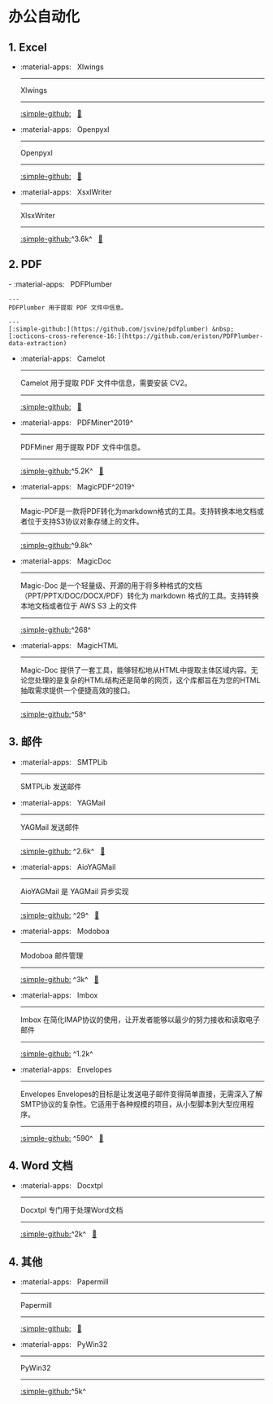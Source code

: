 # 办公自动化

## 1. Excel

<div class="grid cards" markdown>

- :material-apps: &nbsp; Xlwings

    ---
    Xlwings

    ---
    [:simple-github:](https://github.com/xlwings/xlwings) &nbsp;
    [:bookmark:](https://docs.xlwings.org/en/latest)

- :material-apps: &nbsp; Openpyxl

    ---
    Openpyxl

    ---
    [:simple-github:](https://github.com/theorchard/openpyxl) &nbsp;
    [:bookmark:](https://openpyxl.readthedocs.io)

- :material-apps: &nbsp; XsxlWriter

    ---
    XlsxWriter

    ---
    [:simple-github:](https://github.com/jmcnamara/XlsxWriter)^3.6k^ &nbsp;
    [:bookmark:](https://xlsxwriter.readthedocs.io)

</div>

## 2. PDF

<div class="grid cards" markdown>
- :material-apps: &nbsp; PDFPlumber

    ---
    PDFPlumber 用于提取 PDF 文件中信息。

    ---
    [:simple-github:](https://github.com/jsvine/pdfplumber) &nbsp;
    [:octicons-cross-reference-16:](https://github.com/eriston/PDFPlumber-data-extraction)

- :material-apps: &nbsp; Camelot

    ---
    Camelot 用于提取 PDF 文件中信息，需要安装 CV2。

    ---
    [:simple-github:](https://github.com/camelot-dev/camelot) &nbsp;
    [:bookmark:](https://camelot-py.readthedocs.io/en/master)

- :material-apps: &nbsp; PDFMiner^2019^

    ---
    PDFMiner 用于提取 PDF 文件中信息。

    ---
    [:simple-github:](https://github.com/euske/pdfminer)^5.2K^ &nbsp;
    [:bookmark:](https://pdfminersix.readthedocs.io/en/lates)

- :material-apps: &nbsp; MagicPDF^2019^

    ---
    Magic-PDF是一款将PDF转化为markdown格式的工具。支持转换本地文档或者位于支持S3协议对象存储上的文件。

    ---
    [:simple-github:](https://github.com/opendatalab/MinerU/tree/master)^9.8k^ &nbsp;

- :material-apps: &nbsp; MagicDoc

    ---
    Magic-Doc 是一个轻量级、开源的用于将多种格式的文档（PPT/PPTX/DOC/DOCX/PDF）转化为 markdown 格式的工具。支持转换本地文档或者位于 AWS S3 上的文件

    ---
    [:simple-github:](https://github.com/opendatalab/magic-doc)^268^ &nbsp;
    

- :material-apps: &nbsp; MagicHTML

    ---
    Magic-Doc 提供了一套工具，能够轻松地从HTML中提取主体区域内容。无论您处理的是复杂的HTML结构还是简单的网页，这个库都旨在为您的HTML抽取需求提供一个便捷高效的接口。

    ---
    [:simple-github:](https://github.com/opendatalab/magic-html)^58^ &nbsp;
    

</div>

## 3. 邮件

<div class="grid cards" markdown>

- :material-apps: &nbsp; SMTPLib

    ---
    SMTPLib 发送邮件

    

- :material-apps: &nbsp; YAGMail

    ---
    YAGMail 发送邮件

    ---
    [:simple-github:](https://github.com/kootenpv/yagmail) ^2.6k^ &nbsp;
    [:bookmark:](https://yagmail.readthedocs.io/en/latest/index.html)

- :material-apps: &nbsp; AioYAGMail

    ---
    AioYAGMail 是 YAGMail 异步实现

    ---
    [:simple-github:](https://github.com/kootenpv/aioyagmail) ^29^ &nbsp;
    [:bookmark:](https://yagmail.readthedocs.io/en/latest/index.html)

- :material-apps: &nbsp; Modoboa

    ---
    Modoboa 邮件管理

    ---
    [:simple-github:](https://github.com/modoboa/modoboa) ^3k^ &nbsp;
    [:bookmark:](https://modoboa.readthedocs.io/en/latest)

- :material-apps: &nbsp; Imbox

    ---
    Imbox 在简化IMAP协议的使用，让开发者能够以最少的努力接收和读取电子邮件

    ---
    [:simple-github:](https://github.com/martinrusev/imbox) ^1.2k^ &nbsp;


- :material-apps: &nbsp; Envelopes

    ---
    Envelopes Envelopes的目标是让发送电子邮件变得简单直接，无需深入了解SMTP协议的复杂性。它适用于各种规模的项目，从小型脚本到大型应用程序。

    ---
    [:simple-github:](https://github.com/tomekwojcik/envelopes) ^590^ &nbsp;
    [:bookmark:](https://tomekwojcik.github.io/envelopes)

</div>

## 4. Word 文档

<div class="grid cards" markdown>

- :material-apps: &nbsp; Docxtpl

    ---
    Docxtpl 专门用于处理Word文档

    ---
    [:simple-github:](https://github.com/elapouya/python-docx-template)^2k^ &nbsp;
    [:bookmark:](https://docxtpl.readthedocs.io/en/latest)

</div>

## 4. 其他

<div class="grid cards" markdown>

- :material-apps: &nbsp; Papermill

    ---
    Papermill

    ---
    [:simple-github:](https://github.com/nteract/papermill) &nbsp;
    [:bookmark:](https://papermill.readthedocs.io/en/latest)

- :material-apps: &nbsp; PyWin32

    ---
    PyWin32

    ---
    [:simple-github:](https://github.com/mhammond/pywin32)^5k^ &nbsp;
    

</div>



